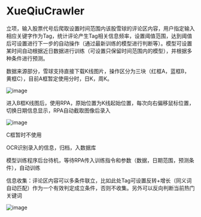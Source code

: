 # XueQiuCrawler
立项，输入股票代号后爬取设置时间范围内该股雪球的评论区内容，用户指定输入相应关键字作为Tag，统计评论产生Tag相关信息频率，设置阈值范围，达到阈值后可设置进行下一步的自动操作（通过最新训练的模型进行判断等）。模型可设置某时间自动根据近日数据进行训练（可设置只保留时间范围内的模型），并根据多种条件进行预测。


数据来源部分，雪球支持直接下载K线图片，操作区分为三块（红框A，蓝框B，黄框C），目前A框暂定使用分时，日K，周K。

![image](https://github.com/user-attachments/assets/30504448-dcb6-4858-b8c3-0c7989755502)

进入B框K线图后，使用RPA，原始位置为K线起始位置，每次向右偏移鼠标位置，切换日期信息显示，RPA自动截取图像后录入

![image](https://github.com/user-attachments/assets/4d9a962f-8b4e-4406-a177-ed6c4888f9c1)

C框暂时不使用

OCR识别录入的信息，归档，入数据库

模型训练程序后台待机，等待RPA传入训练指令和参数（数据，日期范围，预测条件），自动训练

信息收集：评论区内容可以多条件联立，比如此处Tag可设置反转+增长（同义词自动匹配）作为一个有效判定成立条件，否则不收集。另外可以反向判断当前热门关键词

![image](https://github.com/user-attachments/assets/4cd15591-1088-4b9a-be75-7783c59214ec)


